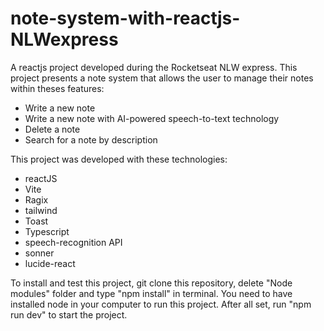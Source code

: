 # note-system-with-reactjs-NLWexpress

A reactjs project developed during the Rocketseat NLW express. This project presents a note system that allows the user to manage their notes within theses features: 

- Write a new note
- Write a new note with AI-powered speech-to-text technology
- Delete a note
- Search for a note by description

This project was developed with these technologies:

- reactJS
- Vite
- Ragix
- tailwind
- Toast
- Typescript
- speech-recognition API
- sonner
- lucide-react

To install and test this project, git clone this repository, delete "Node modules" folder and type "npm install" in terminal. You need to have installed node in your computer to run this project. After all set, run "npm run dev" to start the project.
